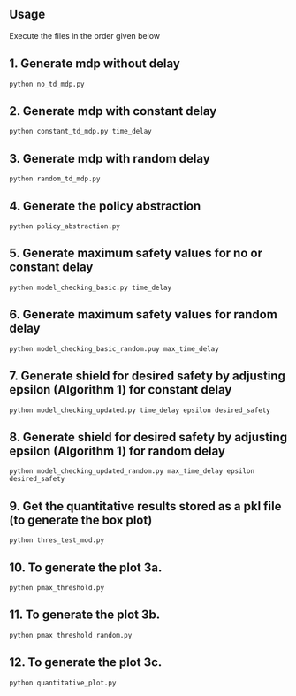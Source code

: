 ## Usage

Execute the files in the order given below

## 1. Generate mdp without delay 
```
python no_td_mdp.py
```
## 2. Generate mdp with constant delay 
```
python constant_td_mdp.py time_delay
```
## 3. Generate mdp with random delay
```
python random_td_mdp.py
```
## 4. Generate the policy abstraction
```
python policy_abstraction.py
```
## 5. Generate maximum safety values for no or constant delay
```
python model_checking_basic.py time_delay
```
## 6. Generate maximum safety values for random delay
```
python model_checking_basic_random.puy max_time_delay
```
## 7. Generate shield for desired safety by adjusting epsilon (Algorithm 1) for constant delay
```
python model_checking_updated.py time_delay epsilon desired_safety
```
## 8. Generate shield for desired safety by adjusting epsilon (Algorithm 1) for random delay
```
python model_checking_updated_random.py max_time_delay epsilon desired_safety 
```
## 9. Get the quantitative results stored as a pkl file (to generate the box plot)
```
python thres_test_mod.py
```
## 10. To generate the plot 3a.
```
python pmax_threshold.py
```
## 11. To generate the plot 3b. 
```
python pmax_threshold_random.py
```
## 12. To generate the plot 3c. 
```
python quantitative_plot.py
```

